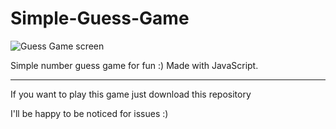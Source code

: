 # Simple-Guess-Game

![Guess Game screen](https://github.com/GeorgeStoic/Simple-Guess-Game/assets/121515528/47101e0f-69da-48ca-9713-721d53b63162)

Simple number guess game for fun :) Made with JavaScript.

- - - - - - - - - - - - - - - - - - - - - - - - - - - - - - -

If you want to play this game just download this repository

I'll be happy to be noticed for issues :)
